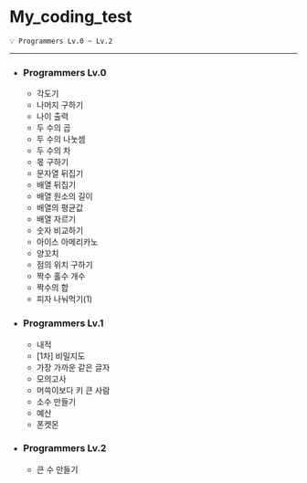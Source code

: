 # My_coding_test

    💡 Programmers Lv.0 ~ Lv.2 
---

- ### Programmers Lv.0
    - 각도기
    - 나머지 구하기
    - 나이 출력
    - 두 수의 곱
    - 두 수의 나눗셈
    - 두 수의 차
    - 몫 구하기
    - 문자열 뒤집기
    - 배열 뒤집기
    - 배열 원소의 길이
    - 배열의 평균값
    - 배열 자르기
    - 숫자 비교하기
    - 아이스 아메리카노
    - 양꼬치
    - 점의 위치 구하기
    - 짝수 홀수 개수
    - 짝수의 합
    - 피자 나눠먹기(1)
- ### Programmers Lv.1
    - 내적
    - [1차] 비밀지도
    - 가장 가까운 같은 글자
    - 모의고사
    - 머쓱이보다 키 큰 사람
    - 소수 만들기
    - 예산
    - 폰켓몬
- ### Programmers Lv.2
    - 큰 수 만들기
